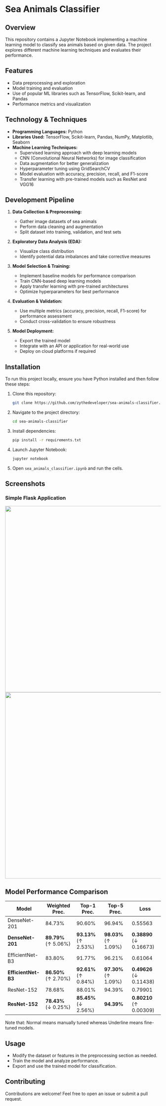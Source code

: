 # Sea Animals Classifier

## Overview

This repository contains a Jupyter Notebook implementing a machine learning model to classify sea animals based on given data. The project explores different machine learning techniques and evaluates their performance.

## Features

- Data preprocessing and exploration
- Model training and evaluation
- Use of popular ML libraries such as TensorFlow, Scikit-learn, and Pandas
- Performance metrics and visualization

## Technology & Techniques

- **Programming Languages:** Python
- **Libraries Used:** TensorFlow, Scikit-learn, Pandas, NumPy, Matplotlib, Seaborn
- **Machine Learning Techniques:**
  - Supervised learning approach with deep learning models
  - CNN (Convolutional Neural Networks) for image classification
  - Data augmentation for better generalization
  - Hyperparameter tuning using GridSearchCV
  - Model evaluation with accuracy, precision, recall, and F1-score
  - Transfer learning with pre-trained models such as ResNet and VGG16

## Development Pipeline

1. **Data Collection & Preprocessing:**

   - Gather image datasets of sea animals
   - Perform data cleaning and augmentation
   - Split dataset into training, validation, and test sets

2. **Exploratory Data Analysis (EDA):**

   - Visualize class distribution
   - Identify potential data imbalances and take corrective measures

3. **Model Selection & Training:**

   - Implement baseline models for performance comparison
   - Train CNN-based deep learning models
   - Apply transfer learning with pre-trained architectures
   - Optimize hyperparameters for best performance

4. **Evaluation & Validation:**

   - Use multiple metrics (accuracy, precision, recall, F1-score) for performance assessment
   - Conduct cross-validation to ensure robustness

5. **Model Deployment:**

   - Export the trained model
   - Integrate with an API or application for real-world use
   - Deploy on cloud platforms if required

## Installation

To run this project locally, ensure you have Python installed and then follow these steps:

1. Clone this repository:
   ```bash
   git clone https://github.com/zythedeveloper/sea-animals-classifier.git
   ```
2. Navigate to the project directory:
   ```bash
   cd sea-animals-classifier
   ```
3. Install dependencies:
   ```bash
   pip install -r requirements.txt
   ```
4. Launch Jupyter Notebook:
   ```bash
   jupyter notebook
   ```
5. Open `sea_animals_classifier.ipynb` and run the cells.

## Screenshots
### Simple Flask Application
<img src="https://drive.google.com/uc?id=1lQVWVbFwBVwy_JRipfxeoFLfV6yXLVuE" width="600px" />
<img src="https://drive.google.com/uc?id=1e3fawVOlc5XFnAwg-yiz-yLEB2di3DYi" width="600px" />

## Model Performance Comparison

| Model             | Weighted Prec.  | Top-1 Prec.      | Top-5 Prec.      | Loss         |
|------------------|---------------|----------------|----------------|-------------|
| DenseNet-201     | 84.73%        | 90.60%         | 96.94%         | 0.55563     |
| **DenseNet-201** | **89.79%** (↑ 5.06%) | **93.13%** (↑ 2.53%) | **98.03%** (↑ 1.09%) | **0.38890** (↓ 0.16673) |
| EfficientNet-B3  | 83.80%        | 91.77%         | 96.21%         | 0.61064     |
| **EfficientNet-B3** | **86.50%** (↑ 2.70%) | **92.61%** (↑ 0.84%) | **97.30%** (↑ 1.09%) | **0.49626** (↓ 0.11438) |
| ResNet-152       | 78.68%        | 88.01%         | 94.39%         | 0.79901     |
| **ResNet-152**   | **78.43%** (↓ 0.25%) | **85.45%** (↓ 2.56%) | **94.39%** | **0.80210** (↑ 0.00309) |

Note that: Normal means manually tuned whereas Underline means fine-tuned models.

## Usage

- Modify the dataset or features in the preprocessing section as needed.
- Train the model and analyze performance.
- Export and use the trained model for classification.

## Contributing

Contributions are welcome! Feel free to open an issue or submit a pull request.
